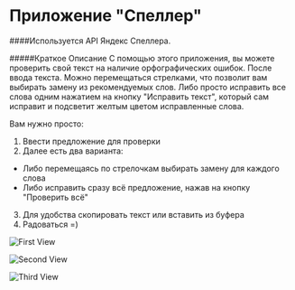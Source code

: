 Приложение "Спеллер"
==================
####Используется API Яндекс Спеллера.

#####Краткое Описание
С помощью этого приложения, вы можете проверить свой текст на наличие орфографических ошибок.
После ввода текста. Можно перемещаться стрелками, что позволит вам выбирать замену из рекомендуемых слов.
Либо просто исправить все слова одним нажатием на кнопку "Исправить текст", который сам исправит и подсветит желтым цветом исправленные слова.

Вам нужно просто: 
 1. Ввести предложение для проверки
 2. Далее есть два варианта:
  - Либо перемещаясь по стрелочкам выбирать замену для каждого слова
  - Либо исправить сразу всё предложение, нажав на кнопку "Проверить всё"
 3. Для удобства скопировать текст или вставить из буфера
 4. Радоваться =) 

![First View](http://www.picshare.ru/uploads/160317/sQZIaam213.jpg)

![Second View](http://www.picshare.ru/uploads/160317/0r91pw5dA5.jpg)

![Third View](http://www.picshare.ru/uploads/160317/9fw5sW14a6.jpg)

